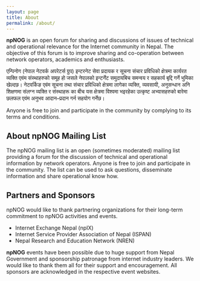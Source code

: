 ```yaml
---
layout: page
title: About
permalink: /about/
---
```


**npNOG** is an open forum for sharing and discussions of issues of technical and operational relevance for the Internet community in Nepal. The objective of this forum is to improve sharing and co-operation between network operators, academics and enthusiasts.

एन्पिनोग (नेपाल नेटवर्क अपरेटर्स ग्रुप) इन्टरनेट सेवा प्रदायक र सूचना संचार प्रविधिको क्षेत्रमा कार्यरत व्यक्ति एवंम संस्थाहरुको समूह हो जसले नेपालको इन्टर्नेट समुदायबिच समन्वय र सहकार्य बृद्दि गर्ने भुमिका खेल्दछ। नेटवर्किङ एवंम सूचना तथा संचार प्रविधिको क्षेत्रमा लागेका व्यक्ति, व्यवसायी, अनुसन्धान अनि शिक्षणमा संलग्न व्यक्ति र संस्थाहरू का बीच यस क्षेत्रमा विश्वमा भइरहेका उत्कृष्ट अभ्यासहरुको बारेमा छलफल एवंम अनुभव आदान–प्रदान गर्न सहयोग गर्नेछ।

Anyone is free to join and participate in the community by complying to its terms and conditions.

## About npNOG Mailing List

The npNOG mailing list is an open (sometimes moderated) mailing list providing a forum for the discussion of technical and operational information by network operators. Anyone is free to join and participate in the community. The list can be used to ask questions, disseminate information and share operational know how.

## Partners and Sponsors

npNOG would like to thank partnering organizations for their long-term commitment to npNOG activities and events.

- Internet Exchange Nepal (npIX)
- Internet Service Provider Association of Nepal (ISPAN)
- Nepal Research and Education Network (NREN)

**npNOG** events have been possible due to huge support from Nepal Government and sponsorship patronage from internet industry leaders. We would like to thank them all for their support and encouragement. All sponsors are acknowledged in the respective event websites.
